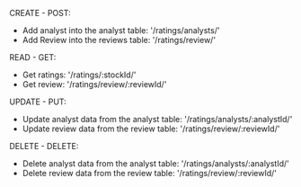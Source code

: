 
CREATE - POST:
- Add analyst into the analyst table: '/ratings/analysts/'
- Add Review into the reviews table: '/ratings/review/'

READ - GET: 
- Get ratings: '/ratings/:stockId/'
- Get review: '/ratings/review/:reviewId/'

UPDATE - PUT: 
- Update analyst data from the analyst table: '/ratings/analysts/:analystId/'
- Update review data from the review table: '/ratings/review/:reviewId/'

DELETE - DELETE: 
- Delete analyst data from the analyst table: '/ratings/analysts/:analystId/'
- Delete review data from the review table: '/ratings/review/:reviewId/'